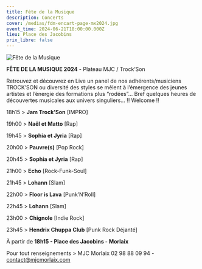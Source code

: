 ```yaml
---
title: Fête de la Musique
description: Concerts
cover: /medias/fdm-encart-page-mx2024.jpg
event_time: 2024-06-21T18:00:00.000Z
lieu: Place des Jacobins
prix_libre: false
---
```

![Fête de la Musique](/medias/fdm-encart-page-mx2024.jpg "Fête de la Musique")

**FÊTE DE LA MUSIQUE 2024** - Plateau MJC / Trock’Son

Retrouvez et découvrez en Live un panel de nos adhérents/musiciens TROCK’SON ou diversité des styles se mêlent à l’émergence des jeunes artistes et l’énergie des formations plus “rodées”… Bref quelques heures de découvertes musicales aux univers singuliers… !! Welcome !!

18h15 > **Jam Trock’Son** \[IMPRO]

19h00 > **Naël et Matto** \[Rap]

19h45 > **Sophia et Jyria** \[Rap]

20h00 > **Pauvre(s)** \[Pop Rock]

20h45 > **Sophia et Jyria** \[Rap]

21h00 > **Echo** \[Rock-Funk-Soul]

21h45 > **Lohann** \[Slam]

22h00 > **Floor is Lava** \[Punk’N’Roll]

22h45 > **Lohann** \[Slam]

23h00 > **Chignole** \[Indie Rock]

23h45 > **Hendrix Chuppa Club** \[Punk Rock Déjanté]

À partir de **18h15 - Place des Jacobins - Morlaix**

Pour tout renseignements > MJC Morlaix 02 98 88 09 94 - [contact@mjcmorlaix.com](mailto:contact@mjcmorlaix.com)